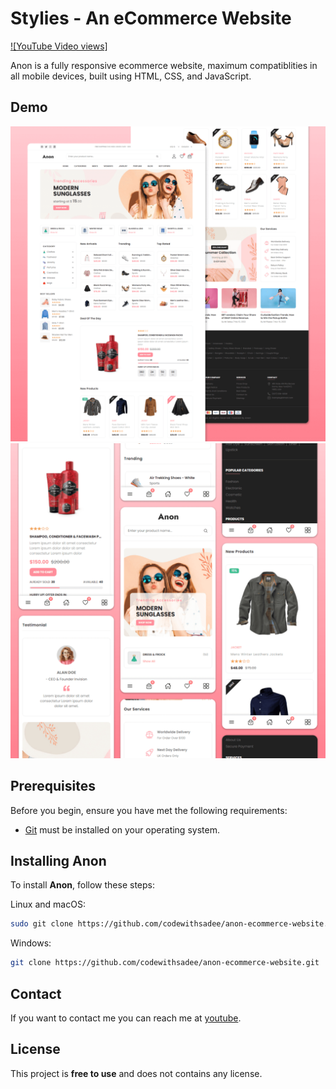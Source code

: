 # Stylies - An eCommerce Website

[![YouTube Video views]](https://www.youtube.com/@Quickclips_79)

Anon is a fully responsive ecommerce website, maximum compatiblities in all mobile devices, built using HTML, CSS, and JavaScript.

## Demo

![Stylies Desktop Demo](./website-demo-image/desktop.png "Desktop Demo")
![Stylies Mobile Demo](./website-demo-image/mobile.png "Mobile Demo")

## Prerequisites

Before you begin, ensure you have met the following requirements:

* [Git](https://git-scm.com/downloads "Download Git") must be installed on your operating system.

## Installing Anon

To install **Anon**, follow these steps:

Linux and macOS:

```bash
sudo git clone https://github.com/codewithsadee/anon-ecommerce-website.git
```

Windows:

```bash
git clone https://github.com/codewithsadee/anon-ecommerce-website.git
```

## Contact

If you want to contact me you can reach me at [youtube](https://www.youtube.com/@Quickclips_79).

## License

This project is **free to use** and does not contains any license.
